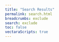```yaml
---
title: "Search Results"
permalink: search.html
breadcrumbs: exclude
search: exclude
toc: false
vectaraScripts: true
---
```


<ol id="search-widget-results"></ol>
<div id="search-widget-pagination"></div>
